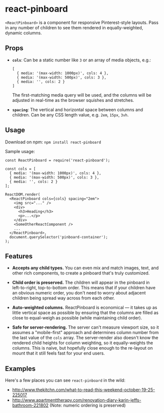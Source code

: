 # react-pinboard

`<ReactPinboard>` is a component for responsive Pinterest-style layouts. Pass in any number of children to see them rendered in equally-weighted, dynamic columns.

## Props
* __`cols`__: Can be a static number like `3` or an array of media objects, e.g.:  
  ```
  [
    { media: '(max-width: 1000px)', cols: 4 },
    { media: '(max-width: 500px)', cols: 3 },
    { media: '', cols: 2 }
  ]
  ```
  The first-matching media query will be used, and the columns will be adjusted in real-time as the browser squishes and stretches.
  
* __`spacing`__: The vertical and horizontal space between columns and children. Can be any CSS length value, e.g. `2em`, `15px`, `3vh`.

## Usage

Download on npm: `npm install react-pinboard`

Sample usage:
```
const ReactPinboard = require('react-pinboard');

const cols = [
  { media: '(max-width: 1000px)', cols: 4 },
  { media: '(max-width: 500px)', cols: 3 },
  { media: '', cols: 2 }
];

ReactDOM.render(
  <ReactPinboard cols={cols} spacing="2em">
    <img src="..." />
    <div>
      <h3>Heading</h3>
      <p>...</p>
    </div>
    <SomeOtherReactComponent />
    ...
  </ReactPinboard>,
  document.querySelector('pinboard-container');
);
```


## Features
* __Accepts any child types.__ You can even mix and match images, text, and other rich components, to create a pinboard that's truly customized.

* __Child order is preserved.__ The children will appear in the pinboard in left-to-right, top-to-bottom order. This means that if your children have an obvious numeric order, you don't need to worry about adjacent children being spread way across from each other.  

* __Auto-weighted columns.__ ReactPinboard is economical — it takes up as little vertical space as possible by ensuring that the columns are filled as close to equal-weigh as possible (while maintaining child order).  

* __Safe for server-rendering.__ The server can't measure viewport size, so it assumes a "mobile-first" approach and determines column number from the last value of the `cols` array. The server-render also doesn't know the rendered child heights for column weighting, so it equally-weights the columns. This is naive, but hopefully close enough to the re-layout on mount that it still feels fast for your end users.


## Examples
Here's a few places you can see `react-pinboard` in the wild:
* http://www.thekitchn.com/what-to-read-this-weekend-october-19-25-225017
* http://www.apartmenttherapy.com/renovation-diary-karin-jeffs-bathroom-221802 (Note: numeric ordering is preserved)
